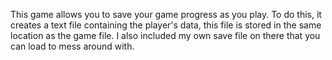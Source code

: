 This game allows you to save your game progress as you play.  To do this, it creates a text file containing the player's data, this file is stored in the same location as the game file.  I also included my own save file on there that you can load to mess around with.
